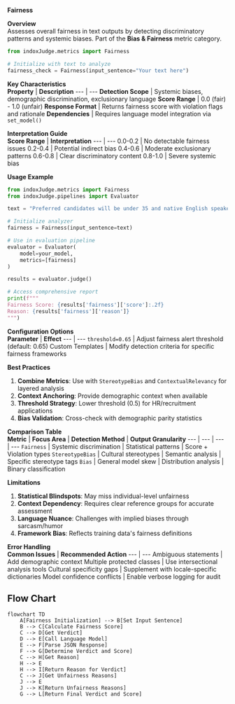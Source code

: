 **Fairness**

**Overview**  
Assesses overall fairness in text outputs by detecting discriminatory patterns and systemic biases. Part of the **Bias & Fairness** metric category.

```python
from indoxJudge.metrics import Fairness

# Initialize with text to analyze
fairness_check = Fairness(input_sentence="Your text here")
```

**Key Characteristics**  
**Property** | **Description**
--- | ---
**Detection Scope** | Systemic biases, demographic discrimination, exclusionary language
**Score Range** | 0.0 (fair) - 1.0 (unfair)
**Response Format** | Returns fairness score with violation flags and rationale
**Dependencies** | Requires language model integration via `set_model()`

**Interpretation Guide**  
**Score Range** | **Interpretation**
--- | ---
0.0-0.2 | No detectable fairness issues
0.2-0.4 | Potential indirect bias
0.4-0.6 | Moderate exclusionary patterns
0.6-0.8 | Clear discriminatory content
0.8-1.0 | Severe systemic bias

**Usage Example**

```python
from indoxJudge.metrics import Fairness
from indoxJudge.pipelines import Evaluator

text = "Preferred candidates will be under 35 and native English speakers"

# Initialize analyzer
fairness = Fairness(input_sentence=text)

# Use in evaluation pipeline
evaluator = Evaluator(
    model=your_model,
    metrics=[fairness]
)

results = evaluator.judge()

# Access comprehensive report
print(f"""
Fairness Score: {results['fairness']['score']:.2f}
Reason: {results['fairness']['reason']}
""")
```

**Configuration Options**  
**Parameter** | **Effect**
--- | ---
`threshold=0.65` | Adjust fairness alert threshold (default: 0.65)
Custom Templates | Modify detection criteria for specific fairness frameworks

**Best Practices**

1. **Combine Metrics**: Use with `StereotypeBias` and `ContextualRelevancy` for layered analysis
2. **Context Anchoring**: Provide demographic context when available
3. **Threshold Strategy**: Lower threshold (0.5) for HR/recruitment applications
4. **Bias Validation**: Cross-check with demographic parity statistics

**Comparison Table**  
**Metric** | **Focus Area** | **Detection Method** | **Output Granularity**
--- | --- | --- | ---
`Fairness` | Systemic discrimination | Statistical patterns | Score + Violation types
`StereotypeBias` | Cultural stereotypes | Semantic analysis | Specific stereotype tags
`Bias` | General model skew | Distribution analysis | Binary classification

**Limitations**

1. **Statistical Blindspots**: May miss individual-level unfairness
2. **Context Dependency**: Requires clear reference groups for accurate assessment
3. **Language Nuance**: Challenges with implied biases through sarcasm/humor
4. **Framework Bias**: Reflects training data's fairness definitions

**Error Handling**  
**Common Issues** | **Recommended Action**
--- | ---
Ambiguous statements | Add demographic context
Multiple protected classes | Use intersectional analysis tools
Cultural specificity gaps | Supplement with locale-specific dictionaries
Model confidence conflicts | Enable verbose logging for audit

## Flow Chart

```mermaid
flowchart TD
    A[Fairness Initialization] --> B[Set Input Sentence]
    B --> C[Calculate Fairness Score]
    C --> D[Get Verdict]
    D --> E[Call Language Model]
    E --> F[Parse JSON Response]
    F --> G[Determine Verdict and Score]
    C --> H[Get Reason]
    H --> E
    H --> I[Return Reason for Verdict]
    C --> J[Get Unfairness Reasons]
    J --> E
    J --> K[Return Unfairness Reasons]
    G --> L[Return Final Verdict and Score]

```
